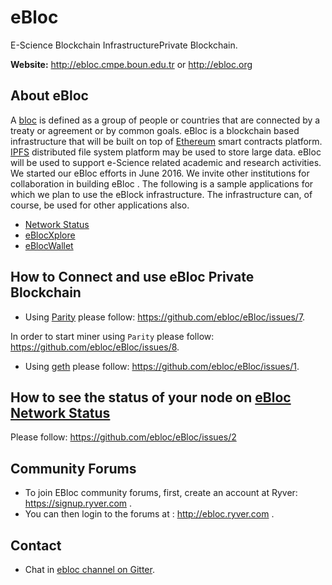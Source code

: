 # eBloc
E-Science Blockchain InfrastructurePrivate Blockchain.

**Website:** http://ebloc.cmpe.boun.edu.tr  or http://ebloc.org

## About eBloc
A [bloc](https://www.merriam-webster.com/dictionary/bloc) is defined as a group of people or countries that are connected by a treaty or agreement or by common goals. eBloc is a blockchain based infrastructure that will be built on top of [Ethereum](https://www.ethereum.org) smart contracts platform. [IPFS](https://ipfs.io) distributed file system platform may be used to store large data. eBloc will be used to support e-Science related academic and research activities. We started our eBloc efforts in June 2016. We invite other institutions for collaboration in building eBloc . The following is a sample applications for which we plan to use the eBlock infrastructure. The infrastructure can, of course, be used for other applications also.

- [Network Status](http://ebloc.cmpe.boun.edu.tr:3001)
- [eBlocXplore](http://ebloc.cmpe.boun.edu.tr:8000/blocxplore4.html)
- [eBlocWallet](http://ebloc.cmpe.boun.edu.tr:3002)

## How to Connect and use eBloc Private Blockchain

- Using [Parity](https://github.com/paritytech/parity) please follow:
https://github.com/ebloc/eBloc/issues/7. 

In order to start miner using `Parity` please follow: https://github.com/ebloc/eBloc/issues/8.

- Using [geth](https://github.com/ethereum/go-ethereum) please follow:
https://github.com/ebloc/eBloc/issues/1. 

## How to see the status of your node on [eBloc Network Status](http://ebloc.cmpe.boun.edu.tr:3001)
Please follow: https://github.com/ebloc/eBloc/issues/2

## Community Forums
- To join EBloc community forums, first, create an account at Ryver: https://signup.ryver.com .
- You can then login to the forums at : http://ebloc.ryver.com .

## Contact
- Chat in [ebloc channel on Gitter](https://gitter.im/ebloc).
